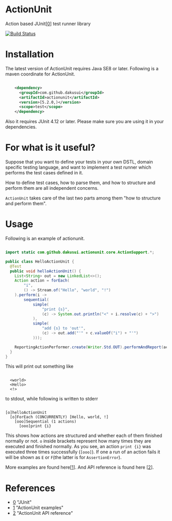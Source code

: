 # ActionUnit
Action based JUnit[[0]] test runner library

[![Build Status](https://travis-ci.org/dakusui/actionunit.svg?branch=master)](https://travis-ci.org/dakusui/actionunit)

# Installation
The latest version of ActionUnit requires Java SE8 or later.
Following is a maven coordinate for ActionUnit.

```xml

    <dependency>
      <groupId>com.github.dakusui</groupId>
      <artifactId>actionunit</artifactId>
      <version>[5.2.0,)</version>
      <scope>test</scope>
    </dependency>
```

Also it requires JUnit 4.12 or later. Please make sure you are using it in your dependencies.

# For what is it useful?
Suppose that you want to define your tests in your own DSTL, domain specific testing 
language, and want to implement a test runner which performs the test cases defined 
in it.

How to define test cases, how to parse them, and how to structure and perform them
are all independent concerns.

```ActionUnit``` takes care of the last two parts among them "how to structure and
perform them".

# Usage

Following is an example of actionunit.

```java

import static com.github.dakusui.actionunit.core.ActionSupport.*;

public class HelloActionUnit {
  @Test
  public void helloActionUnit() {
    List<String> out = new LinkedList<>();
    Action action = forEach(
        "i",
        () -> Stream.of("Hello", "world", "!")
    ).perform(i ->
        sequential(
            simple(
                "print {s}",
                (c) -> System.out.println("<" + i.resolve(c) + ">")
            ),
            simple(
                "add {s} to 'out'",
                (c) -> out.add("'" + c.valueOf("i") + "'")
            )));

    ReportingActionPerformer.create(Writer.Std.OUT).performAndReport(action);
  }
}

```

This will print out something like

```

  <world>
  <Hello>
  <!>
```
to stdout, while following is written to stderr

```

[o]helloActionUnit
  [o]ForEach (CONCURRENTLY) [Hello, world, !]
    [ooo]Sequential (1 actions)
      [ooo]print {i}
```

This shows how actions are structured and whether each of them finished normally 
or not. ```o``` inside brackets represent how many times they are executed and 
finished normally. As you see, an action ```print {i}``` was executed three times 
successfully (```[ooo]```). If one a run of an action fails it will be shown as
```E``` or ```F```(the latter is for ```AssertionError```).


More examples are found here[[1]].
And API reference is found here [[2]].

# References
* [0] "JUnit"
* [1] "ActionUnit examples"
* [2] "ActionUnit API reference"

[0]: http://junit.org/junit4/
[1]: https://github.com/dakusui/actionunit/tree/master/src/test/java/com/github/dakusui/actionunit/examples
[2]: https://dakusui.github.io/actionunit/
